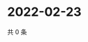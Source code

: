 # 2022-02-23

共 0 条

<!-- BEGIN WEIBO -->
<!-- 最后更新时间 Wed Feb 23 2022 13:13:14 GMT+0800 (China Standard Time) -->

<!-- END WEIBO -->

